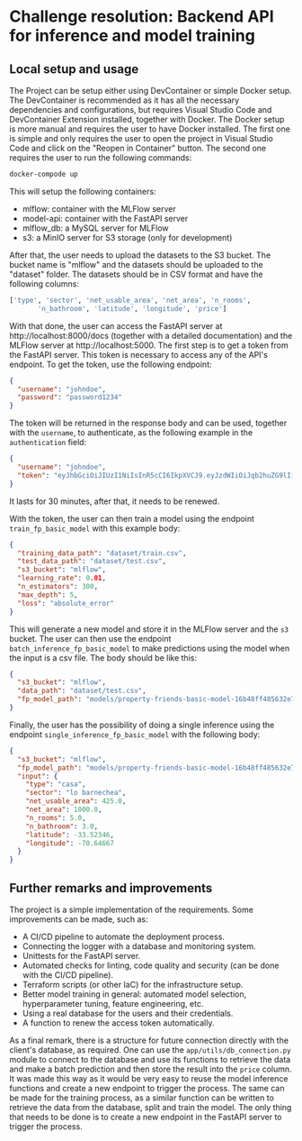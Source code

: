 # Challenge resolution: Backend API for inference and model training

## Local setup and usage

The Project can be setup either using DevContainer or simple Docker setup. The DevContainer is recommended as it has all the necessary dependencies and configurations, but requires Visual Studio Code and DevContainer Extension installed, together with Docker. The Docker setup is more manual and requires the user to have Docker installed. The first one is simple and only requires the user to open the project in Visual Studio Code and click on the "Reopen in Container" button. The second one requires the user to run the following commands:

```bash
docker-compode up
```

This will setup the following containers:
- mlflow: container with the MLFlow server
- model-api: container with the FastAPI server
- mlflow_db: a MySQL server for MLFlow
- s3: a MinIO server for S3 storage (only for development)

After that, the user needs to upload the datasets to the S3 bucket. The bucket name is "mlflow" and the datasets should be uploaded to the "dataset" folder. The datasets should be in CSV format and have the following columns:

```python
['type', 'sector', 'net_usable_area', 'net_area', 'n_rooms',
       'n_bathroom', 'latitude', 'longitude', 'price']
```

With that done, the user can access the FastAPI server at http://localhost:8000/docs (together with a detailed documentation) and the MLFlow server at http://localhost:5000.
The first step is to get a token from the FastAPI server. This token is necessary to access any of the API's endpoint. To get the token, use the following endpoint:

```json
{
  "username": "johndoe",
  "password": "password1234"
}
```

The token will be returned in the response body and can be used, together with the `username`, to authenticate, as the following example in the `authentication` field:

```json
{
  "username": "johndoe",
  "token": "eyJhbGciOiJIUzI1NiIsInR5cCI6IkpXVCJ9.eyJzdWIiOiJqb2huZG9lIiwiZXhwIjoxNzM0OTIxMDAxfQ.IyRSmEr8XvV4Mij2lXuueqdILWLmIhFzIoWYh46wtdo"
} 

```

It lasts for 30 minutes, after that, it needs to be renewed.

With the token, the user can then train a model using the endpoint `train_fp_basic_model` with this example body:

```json
{
  "training_data_path": "dataset/train.csv",
  "test_data_path": "dataset/test.csv",
  "s3_bucket": "mlflow",
  "learning_rate": 0.01,
  "n_estimators": 300,
  "max_depth": 5,
  "loss": "absolute_error"
}
 ```

This will generate a new model and store it in the MLFlow server and the `s3` bucket. The user can then use the endpoint `batch_inference_fp_basic_model` to make predictions using the model when the input is a csv file. The body should be like this:

```json
{
  "s3_bucket": "mlflow",
  "data_path": "dataset/test.csv",
  "fp_model_path": "models/property-friends-basic-model-16b48ff485632e764e55c9bdd53ce1aa.pkl"
}
```

Finally, the user has the possibility of doing a single inference using the endpoint `single_inference_fp_basic_model` with the following body:

```json
{
  "s3_bucket": "mlflow",
  "fp_model_path": "models/property-friends-basic-model-16b48ff485632e764e55c9bdd53ce1aa.pkl",
  "input": {
    "type": "casa",
    "sector": "lo barnechea",
    "net_usable_area": 425.0,
    "net_area": 1000.0,
    "n_rooms": 5.0,
    "n_bathroom": 3.0,
    "latitude": -33.52346,
    "longitude": -70.64667
  }
}
```

## Further remarks and improvements

The project is a simple implementation of the requirements. Some improvements can be made, such as:
- A CI/CD pipeline to automate the deployment process.
- Connecting the logger with a database and monitoring system.
- Unittests for the FastAPI server.
- Automated checks for linting, code quality and security (can be done with the CI/CD pipeline).
- Terraform scripts (or other IaC) for the infrastructure setup.
- Better model training in general: automated model selection, hyperparameter tuning, feature engineering, etc.
- Using a real database for the users and their credentials.
- A function to renew the access token automatically.

As a final remark, there is a structure for future connection directly with the client's database, as required. One can use the `app/utils/db_connection.py` module to connect to the database and use its functions to retrieve the data and make a batch prediction and then store the result into the `price` column. It was made this way as it would be very easy to reuse the model inference functions and create a new endpoint to trigger the process. The same can be made for the training process, as a similar function can be written to retrieve the data from the database, split and train the model. The only thing that needs to be done is to create a new endpoint in the FastAPI server to trigger the process.